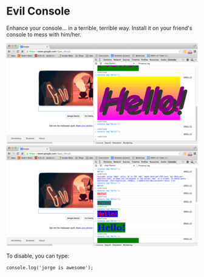 # Evil Console

Enhance your console... in a terrible, terrible way. Install it on your friend's console to mess with him/her.

![Screenshot #1](screenshot-1.png)
![Screenshot #2](screenshot-2.png)

To disable, you can type: 

```
console.log('jorge is awesome');
```

